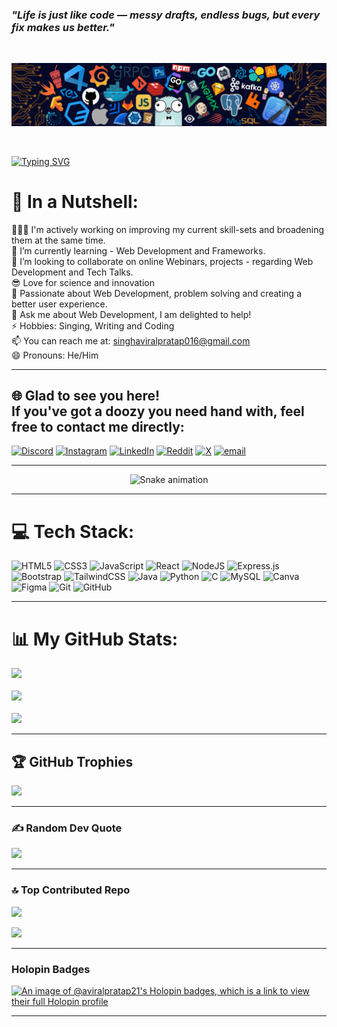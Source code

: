 ### _"Life is just like code — messy drafts, endless bugs, but every fix makes us better."_

<br>
<p align="center">

<img src = "https://raw.githubusercontent.com/abhinandan-khurana/abhinandan-khurana/main/img/top_image.png" alt="Header Image">

</p>
<br>

[![Typing SVG](https://readme-typing-svg.herokuapp.com?font=JetBrains+Mono&weight=700&size=36&pause=1000&color=8E00F7&center=true&vcenter=true&width=1000&height=100&lines=Hii+folks%F0%9F%91%8B;I+am+Aviral+Pratap+Singh;An+aspiring+Web+Developer+%F0%9F%92%BB)](https://git.io/typing-svg)

# 💫 In a Nutshell:
👨🏽‍💻 I'm actively working on improving my current skill-sets and broadening them at the same time.<br>🌱 I’m currently learning - Web Development and Frameworks.<br>👯 I’m looking to collaborate on online Webinars, projects - regarding Web Development and Tech Talks.<br>😎 Love for science and innovation<br>💓 Passionate about Web Development, problem solving and creating a better user experience.<br>💬 Ask me about Web Development, I am delighted to help!<br>⚡️ Hobbies: Singing, Writing and Coding<br>📫 You can reach me at: singhaviralpratap016@gmail.com<br>😄 Pronouns: He/Him

<hr>

## 🌐 Glad to see you here!<br> If you've got a doozy you need hand with, feel free to contact me directly:
[![Discord](https://img.shields.io/badge/Discord-%237289DA.svg?logo=discord&logoColor=white)](https://discord.gg/aviralpratap21) [![Instagram](https://img.shields.io/badge/Instagram-%23E4405F.svg?logo=Instagram&logoColor=white)](https://instagram.com/aviralpratap21) [![LinkedIn](https://img.shields.io/badge/LinkedIn-%230077B5.svg?logo=linkedin&logoColor=white)](https://linkedin.com/in/aviralpratap21) [![Reddit](https://img.shields.io/badge/Reddit-%23FF4500.svg?logo=Reddit&logoColor=white)](https://reddit.com/user/ShadowCache-21) [![X](https://img.shields.io/badge/X-black.svg?logo=X&logoColor=white)](https://x.com/aviralpratap21) [![email](https://img.shields.io/badge/Email-D14836?logo=gmail&logoColor=white)](mailto:singhaviralpratap016@gmail.com) 
<br>
<hr>

<div align="center">
  <img src="https://profile-readme-generator.com/assets/snake.svg" alt="Snake animation" />
</div>

<hr>

# 💻 Tech Stack:
![HTML5](https://img.shields.io/badge/html5-%23E34F26.svg?style=for-the-badge&logo=html5&logoColor=white) ![CSS3](https://img.shields.io/badge/css3-%231572B6.svg?style=for-the-badge&logo=css3&logoColor=white) ![JavaScript](https://img.shields.io/badge/javascript-%23323330.svg?style=for-the-badge&logo=javascript&logoColor=%23F7DF1E) ![React](https://img.shields.io/badge/react-%2320232a.svg?style=for-the-badge&logo=react&logoColor=%2361DAFB) ![NodeJS](https://img.shields.io/badge/node.js-6DA55F?style=for-the-badge&logo=node.js&logoColor=white) ![Express.js](https://img.shields.io/badge/express.js-%23404d59.svg?style=for-the-badge&logo=express&logoColor=%2361DAFB) ![Bootstrap](https://img.shields.io/badge/bootstrap-%238511FA.svg?style=for-the-badge&logo=bootstrap&logoColor=white) ![TailwindCSS](https://img.shields.io/badge/tailwindcss-%2338B2AC.svg?style=for-the-badge&logo=tailwind-css&logoColor=white) ![Java](https://img.shields.io/badge/java-%23ED8B00.svg?style=for-the-badge&logo=openjdk&logoColor=white) ![Python](https://img.shields.io/badge/python-3670A0?style=for-the-badge&logo=python&logoColor=ffdd54) ![C](https://img.shields.io/badge/c-%2300599C.svg?style=for-the-badge&logo=c&logoColor=white) ![MySQL](https://img.shields.io/badge/mysql-4479A1.svg?style=for-the-badge&logo=mysql&logoColor=white) ![Canva](https://img.shields.io/badge/Canva-%2300C4CC.svg?style=for-the-badge&logo=Canva&logoColor=white) ![Figma](https://img.shields.io/badge/figma-%23F24E1E.svg?style=for-the-badge&logo=figma&logoColor=white) ![Git](https://img.shields.io/badge/git-%23F05033.svg?style=for-the-badge&logo=git&logoColor=white) ![GitHub](https://img.shields.io/badge/github-%23121011.svg?style=for-the-badge&logo=github&logoColor=white)

<hr>

# 📊 My GitHub Stats:
![](https://github-readme-stats.vercel.app/api?username=aviralpratap21&theme=neon&hide_border=false&include_all_commits=true&count_private=true)<br/><br>
![](https://nirzak-streak-stats.vercel.app/?user=aviralpratap21&theme=neon&hide_border=false)<br/><br>
![](https://github-readme-stats.vercel.app/api/top-langs/?username=aviralpratap21&theme=neon&hide_border=false&include_all_commits=true&count_private=true&layout=compact)

<hr>

## 🏆 GitHub Trophies
![](https://github-profile-trophy.vercel.app/?username=aviralpratap21&theme=radical&no-frame=false&no-bg=true&margin-w=4)

<hr>

### ✍️ Random Dev Quote
![](https://quotes-github-readme.vercel.app/api?type=horizontal&theme=radical)

<hr>

### 🔝 Top Contributed Repo
![](https://github-contributor-stats.vercel.app/api?username=aviralpratap21&limit=5&theme=neon&combine_all_yearly_contributions=true)

[![](https://visitcount.itsvg.in/api?id=aviralpratap21&icon=0&color=0)](https://visitcount.itsvg.in)

<hr>

### Holopin Badges
[![An image of @aviralpratap21's Holopin badges, which is a link to view their full Holopin profile](https://holopin.me/aviralpratap21)](https://holopin.io/@aviralpratap21)

<hr>
